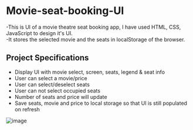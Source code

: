 # Movie-seat-booking-UI<br/>
-This is UI of a movie theatre seat booking app, I have used HTML, CSS, JavaScript to design it's UI.<br/>
-It stores the selected movie and the seats in localStorage of the browser.

## Project Specifications

- Display UI with movie select, screen, seats, legend & seat info
- User can select a movie/price
- User can select/deselect seats
- User can not select occupied seats
- Number of seats and price will update
- Save seats, movie and price to local storage so that UI is still populated on refresh

![image](https://user-images.githubusercontent.com/56967487/119703043-c3c64700-be73-11eb-9808-fbf77897c35e.png)
